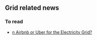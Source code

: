 ## Grid related news


### To read
- [n Airbnb or Uber for the Electricity Grid?](http://blog.rmi.org/blog_2014_09_02_an_airbnb_or_uber_for_the_electricity_grid)
